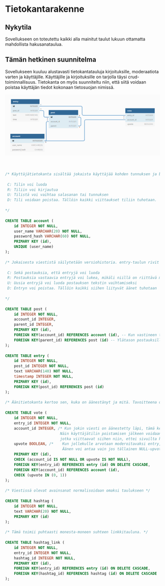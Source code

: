 # Tietokantarakenne

## Nykytila

Sovellukseen on toteutettu kaikki alla mainitut taulut lukuun ottamatta mahdollista hakusanataulua.

## Tämän hetkinen suunnitelma

Sovellukseen kuuluu alustavasti tietokantatauluja kirjoituksille, moderaatiota varten ja käyttäjille. Käyttäjille ja kirjoituksille on tarjolla täysi crud-toiminnallisuus. Tietokanta on myös suunniteltu niin, että siitä voidaan poistaa käyttäjän tiedot kokonaan tietosuojan nimissä.

![](tietokantadiagrammi.png)

<!--

Table account {
  id INTEGEGER [pk]
  user_name VARCHAR(20)
  password_hash CHAR(60)
}

Table entry {
  id INTEGER [pk]
  post_id INTEGER [ref: > post.id]
  text VARCHAR(140)
  time INTEGER
}

Table post {
  id INTEGER [pk]
  account_id INTEGER [ref: - account.id]
  parent INTEGER [ref: - post.id]
}

Table vote {
  entry_id INTEGER [ref: > entry.id]
  account_id INTEGER [ref: > account.id]
  upvote BOOLEAN
}


-->

```sql


/* Käyttäjätietokanta sisältää jokaista käyttäjää kohden tunnuksen ja bcryptin läpi käytetyn salasanan tiivisteen. Tunnus on muutettavissa, joten käyttäjän uniikki tunniste on keinotekoinen primääriavain.
 
 C: Tilin voi luoda
 R: Tiliin voi kirjautua
 U: Tilistä voi vaihtaa salasanan tai tunnuksen
 D: Tili voidaan poistaa. Tällöin kaikki viittaukset tiliin tuhotaan.
 
*/

CREATE TABLE account (
	id INTEGER NOT NULL, 
	user_name VARCHAR(20) NOT NULL, 
	password_hash VARCHAR(60) NOT NULL, 
	PRIMARY KEY (id), 
	UNIQUE (user_name)
);

/* Jokaisesta viestistä säilytetään versiohistoria. entry-taulun rivit ovat tällaisia versioita. post-taulun rivit taas viittaavat viestiketjuihin, jotka viesteistä muodostuvat.
 
 C: Sekä postauksia, että entryjä voi luoda
 R: Postauksia vastaavia entryjä voi lukea, mikäli niillä on riittävä määrä ylä-ääniä
 U: Uusia entryjä voi luoda postauksen tekstin vaihtamiseksi
 D: Entryn voi poistaa. Tällöin kaikki siihen liityvät äänet tuhotaan

*/

CREATE TABLE post (
	id INTEGER NOT NULL, 
	account_id INTEGER, 
	parent_id INTEGER, 
	PRIMARY KEY (id), 
	FOREIGN KEY(account_id) REFERENCES account (id), -- Kun vastineen tehnyt käyttäjä poistetaan, tämä saa arvon NULL
	FOREIGN KEY(parent_id) REFERENCES post (id) -- Ylätason postauksilla tämä saa arvon null
);

CREATE TABLE entry (
	id INTEGER NOT NULL, 
	post_id INTEGER NOT NULL, 
	text VARCHAR(140) NOT NULL, 
	timestamp INTEGER NOT NULL, 
	PRIMARY KEY (id), 
	FOREIGN KEY(post_id) REFERENCES post (id)
);

/* Äänitietokanta kertoo sen, kuka on äänestänyt ja mitä. Tavoitteena on estää, että samaa entry-riviä äänestäisi sama henkilö toistuvasti. */

CREATE TABLE vote (
	id INTEGER NOT NULL, 
	entry_id INTEGER NOT NULL, 
	account_id INTEGER, /* Kun jokin viesti on äänestetty läpi, tämä kenttä saa arvon NULL.
                         Näin käyttäjätilin poistamisen jälkeen voidaan poistaa kaikki äänet,
                         jotka viittaavat siihen niin, ettei sivuilta katoa sisältöä */
	upvote BOOLEAN, /*    Kun jollekulle arvotaan moderoitavaksi entry, tämä kenttä saa arvon NULL kunnes ääni on annettu.
                          Äänen voi antaa vain jos tällainen NULL-upvoteinen ääni löytyy tietokannasta */
	PRIMARY KEY (id), 
	CHECK (account_id IS NOT NULL OR upvote IS NOT NULL), 
	FOREIGN KEY(entry_id) REFERENCES entry (id) ON DELETE CASCADE, 
	FOREIGN KEY(account_id) REFERENCES account (id), 
	CHECK (upvote IN (0, 1))
);

/* Viestissä olevat avainsanat normalisoidaan omaksi taulukseen */

CREATE TABLE hashtag (
	id INTEGER NOT NULL, 
	text VARCHAR(20) NOT NULL, 
	PRIMARY KEY (id)
);

/* Tämä toimii puhtaasti monesta-moneen suhteen linkkitauluna. */

CREATE TABLE hashtag_link (
	id INTEGER NOT NULL, 
	entry_id INTEGER NOT NULL, 
	hashtag_id INTEGER NOT NULL, 
	PRIMARY KEY (id), 
	FOREIGN KEY(entry_id) REFERENCES entry (id) ON DELETE CASCADE, 
	FOREIGN KEY(hashtag_id) REFERENCES hashtag (id) ON DELETE CASCADE
);

```
